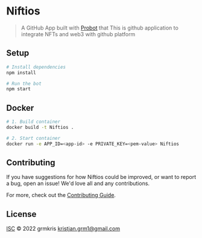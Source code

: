 # Niftios

> A GitHub App built with [Probot](https://github.com/probot/probot) that This is github application to integrate NFTs and web3 with github platform

## Setup

```sh
# Install dependencies
npm install

# Run the bot
npm start
```

## Docker

```sh
# 1. Build container
docker build -t Niftios .

# 2. Start container
docker run -e APP_ID=<app-id> -e PRIVATE_KEY=<pem-value> Niftios
```

## Contributing

If you have suggestions for how Niftios could be improved, or want to report a bug, open an issue! We'd love all and any contributions.

For more, check out the [Contributing Guide](CONTRIBUTING.md).

## License

[ISC](LICENSE) © 2022 grmkris <kristjan.grm1@gmail.com>
